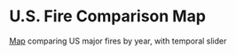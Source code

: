 U.S. Fire Comparison Map
===============

[Map](http://abenrob.github.io/us_fire_compare/) comparing US major fires by year, with temporal slider

